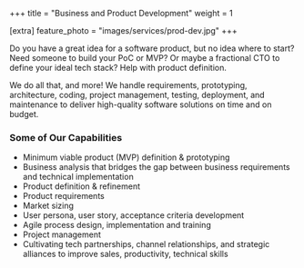 +++
title = "Business and Product Development"
weight = 1

[extra]
feature_photo = "images/services/prod-dev.jpg"
+++

Do you have a great idea for a software product, but no idea where to start? Need someone to build your PoC or MVP? Or maybe a fractional CTO to define your ideal tech stack? Help with product definition.

We do all that, and more! We handle requirements, prototyping, architecture, coding, project management, testing, deployment, and maintenance to deliver high-quality software solutions on time and on budget.

<!-- more -->

### Some of Our Capabilities

- Minimum viable product (MVP) definition & prototyping
- Business analysis that bridges the gap between business requirements and technical implementation
- Product definition & refinement
- Product requirements
- Market sizing
- User persona, user story, acceptance criteria development
- Agile process design, implementation and training
- Project management
- Cultivating tech partnerships, channel relationships, and strategic alliances to improve sales, productivity, technical skills
